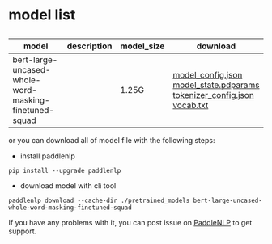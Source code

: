 #  model list

##  

| model  | description | model_size  | download         |
| --- | --- | --- | --- |
|bert-large-uncased-whole-word-masking-finetuned-squad|  | 1.25G | [model_config.json](https://bj.bcebos.com/paddlenlp/models/community/bert-large-uncased-whole-word-masking-finetuned-squad/model_config.json)<br>[model_state.pdparams](https://bj.bcebos.com/paddlenlp/models/community/bert-large-uncased-whole-word-masking-finetuned-squad/model_state.pdparams)<br>[tokenizer_config.json](https://bj.bcebos.com/paddlenlp/models/community/bert-large-uncased-whole-word-masking-finetuned-squad/tokenizer_config.json)<br>[vocab.txt](https://bj.bcebos.com/paddlenlp/models/community/bert-large-uncased-whole-word-masking-finetuned-squad/vocab.txt) |

or you can download all of model file with the following steps:

* install paddlenlp

```shell
pip install --upgrade paddlenlp
```

* download model with cli tool

```shell
paddlenlp download --cache-dir ./pretrained_models bert-large-uncased-whole-word-masking-finetuned-squad
```

If you have any problems with it, you can post issue on [PaddleNLP](https://github.com/PaddlePaddle/PaddleNLP) to get support.
